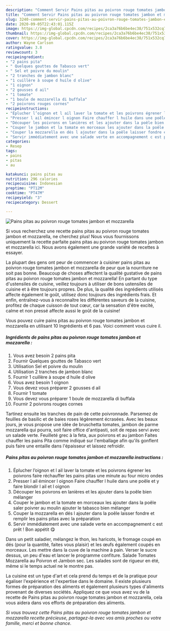 ```yaml
---
description: "Comment Servir Pains pitas au poivron rouge tomates jambon et mozzarella"
title: "Comment Servir Pains pitas au poivron rouge tomates jambon et mozzarella"
slug: 3240-comment-servir-pains-pitas-au-poivron-rouge-tomates-jambon-et-mozzarella
date: 2020-09-05T22:43:01.115Z
image: https://img-global.cpcdn.com/recipes/2ca3a76b6be4ec38/751x532cq70/pains-pitas-au-poivron-rouge-tomates-jambon-et-mozzarella-photo-principale-de-la-recette.jpg
thumbnail: https://img-global.cpcdn.com/recipes/2ca3a76b6be4ec38/751x532cq70/pains-pitas-au-poivron-rouge-tomates-jambon-et-mozzarella-photo-principale-de-la-recette.jpg
cover: https://img-global.cpcdn.com/recipes/2ca3a76b6be4ec38/751x532cq70/pains-pitas-au-poivron-rouge-tomates-jambon-et-mozzarella-photo-principale-de-la-recette.jpg
author: Wayne Carlson
ratingvalue: 3.8
reviewcount: 3
recipeingredient:
- "2 pains pita"
- " Quelques gouttes de Tabasco vert"
- " Sel et poivre du moulin"
- "2 tranches de jambon blanc"
- "1 cuillère à soupe d huile d olive"
- "1 oignon"
- "2 gousses d ail"
- "1 tomate"
- "1 boule de mozzarella di buffala"
- "2 poivrons rouges cornes"
recipeinstructions:
- "Éplucher l’oignon et l ail laver la tomate et les poivrons égrener les poivrons faire réchauffer les pains pitas une minute au four micro ondes"
- "Presser l ail émincer l oignon Faire chauffer l huile dans une poêle et y faire blondir l ail et l oignon"
- "Découper les poivrons en lanières et les ajouter dans la poêle bien mélanger"
- "Couper le jambon et la tomate en morceaux les ajouter dans la poêle saler poivrer au moulin ajouter le tabasco bien mélanger"
- "Couper la mozzarella en dés l ajouter dans la poêle laisser fondre et remplir les pains pitas avec la préparation"
- "Servir immédiatement avec une salade verte en accompagnement c est prêt ! Bon appétit 😋"
categories:
- Resep
tags:
- pains
- pitas
- au

katakunci: pains pitas au 
nutrition: 296 calories
recipecuisine: Indonesian
preptime: "PT12M"
cooktime: "PT47M"
recipeyield: "3"
recipecategory: Dessert

---
```



![Pains pitas au poivron rouge tomates jambon et mozzarella](https://img-global.cpcdn.com/recipes/2ca3a76b6be4ec38/751x532cq70/pains-pitas-au-poivron-rouge-tomates-jambon-et-mozzarella-photo-principale-de-la-recette.jpg)

Si vous recherchez une recette pains pitas au poivron rouge tomates jambon et mozzarella, ne cherchez plus! Nous vous fournissons uniquement la recette parfaite pains pitas au poivron rouge tomates jambon et mozzarella ici. Nous avons également une grande variété de recettes à essayer.

La plupart des gens ont peur de commencer à cuisiner pains pitas au poivron rouge tomates jambon et mozzarella de peur que la nourriture ne soit pas bonne. Beaucoup de choses affectent la qualité gustative de pains pitas au poivron rouge tomates jambon et mozzarella! En partant du type d'ustensiles de cuisine, veillez toujours à utiliser de bons ustensiles de cuisine et à être toujours propres. De plus, la qualité des ingrédients utilisés affecte également le goût, utilisez donc toujours des ingrédients frais. Et enfin, entraînez-vous à reconnaître les différentes saveurs de la cuisine, profitez de chaque cuisson de tout cœur, car la sensation d'être excité, calme et non pressé affecte aussi le goût de la cuisine!

<!--inarticleads1-->

Vous pouvez cuire pains pitas au poivron rouge tomates jambon et mozzarella en utilisant 10 Ingrédients et 6 pas. Voici comment vous cuire il.

##### Ingrédients de pains pitas au poivron rouge tomates jambon et mozzarella :

1. Vous avez besoin 2 pains pita
1. Fournir  Quelques gouttes de Tabasco vert
1. Utilisation  Sel et poivre du moulin
1. Utilisation 2 tranches de jambon blanc
1. Fournir 1 cuillère à soupe d huile d olive
1. Vous avez besoin 1 oignon
1. Vous devez vous préparer 2 gousses d ail
1. Fournir 1 tomate
1. Vous devez vous préparer 1 boule de mozzarella di buffala
1. Fournir 2 poivrons rouges cornes


Tartinez ensuite les tranches de pain de cette poivronnade. Parsemez de feuilles de basilic et de baies roses légèrement écrasées. Avec les beaux jours, je vous propose une idée de bruschetta tomates, jambon de parme mozzarella qui pourra, soit faire office d&#39;antipasti, soit de repas servi avec un salade verte. Feuilleté grec à la feta, aux poivrons et au jambon Faites chauffer les pains Pita comme indiqué sur l&#39;emballage afin qu&#39;ils gonflent puis faire une entaille dans l&#39;épaisseur et laissez refroidir. 

<!--inarticleads2-->

##### Pains pitas au poivron rouge tomates jambon et mozzarella instructions :

1. Éplucher l’oignon et l ail laver la tomate et les poivrons égrener les poivrons faire réchauffer les pains pitas une minute au four micro ondes
1. Presser l ail émincer l oignon Faire chauffer l huile dans une poêle et y faire blondir l ail et l oignon
1. Découper les poivrons en lanières et les ajouter dans la poêle bien mélanger
1. Couper le jambon et la tomate en morceaux les ajouter dans la poêle saler poivrer au moulin ajouter le tabasco bien mélanger
1. Couper la mozzarella en dés l ajouter dans la poêle laisser fondre et remplir les pains pitas avec la préparation
1. Servir immédiatement avec une salade verte en accompagnement c est prêt ! Bon appétit 😋


Dans un petit saladier, mélangez le thon, les haricots, le fromage coupé en dés (pour la quantité, faites vous plaisir) et les œufs également coupés en morceaux. Les mettre dans la cuve de la machine à pain. Verser le sucre dessus, un peu d&#39;eau et lancer le programme confiture. Salade Tomates Mozzarella au Poivron et Jambon sec. Les salades sont de rigueur en été, même si le temps actuel ne le montre pas. 

<!--inarticleads1-->

<p>
La cuisine est un type d'art et cela prend du temps et de la pratique pour égaliser l'expérience et l'expertise dans le domaine. Il existe plusieurs formes de préparation des aliments et également plusieurs types d'aliments provenant de diverses sociétés. Appliquez ce que vous avez vu de la recette de Pains pitas au poivron rouge tomates jambon et mozzarella, cela vous aidera dans vos efforts de préparation des aliments.
</p>

<p>
<i>Si vous trouvez cette Pains pitas au poivron rouge tomates jambon et mozzarella recette précieuse, partagez-la avec vos amis proches ou votre famille, merci et bonne chance.</i>
</p>
